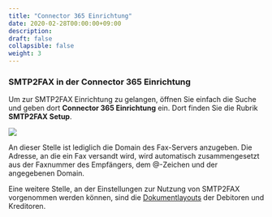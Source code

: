 ```yaml
---
title: "Connector 365 Einrichtung"
date: 2020-02-28T00:00:00+09:00
description: 
draft: false
collapsible: false
weight: 3
---
```

### SMTP2FAX in der Connector 365 Einrichtung

Um zur SMTP2FAX Einrichtung zu gelangen, öffnen Sie einfach die Suche und geben dort **Connector 365 Einrichtung** ein. Dort finden Sie die Rubrik **SMTP2FAX Setup**.

![](images/apps/smtp2fax/smtp2fax_setup.png)

An dieser Stelle ist lediglich die Domain des Fax-Servers anzugeben. Die Adresse, an die ein Fax versandt wird, wird automatisch zusammengesetzt aus der Faxnummer des Empfängers, dem @-Zeichen und der angegebenen Domain.

Eine weitere Stelle, an der Einstellungen zur Nutzung von SMTP2FAX vorgenommen werden können, sind die [Dokumentlayouts](de-de/apps/smtp2fax/first-steps/setup/doclayout/) der Debitoren und Kreditoren.
